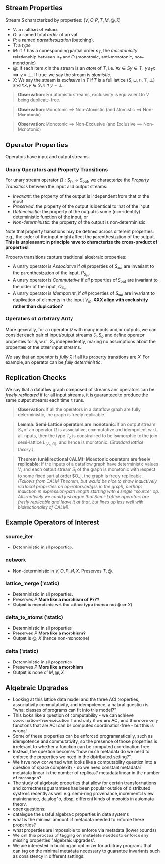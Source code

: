 ## Stream Properties
Stream $S$ characterized by properties: $(V, O, P, T, M, @, X)$
- $V$: a multiset of values
- $O$: a named total *order* of arrival
- $P$: a named *parenthesization* (batching).
- $T$: a *type*
- $M$: if $T$ has a corresponding partial order $\le_T$, the *monotonicity* relationship between $\le_T$ and $O$ (monotonic, anti-monotonic, non-monotonic)
- $@$: if each item $x$ in the stream is an *atom* of $T$, i.e. $\forall x \in S y \in T, \; \; y \le_T x \implies y = \bot$. If true, we say the stream is *atomistic*.
- $X$: We say the stream is *exclusive* in $T$ if $T$ is a full lattice $(S, \sqcup, \sqcap, \top, \bot)$ and $\forall x, y \in S, x \sqcap y = \bot$.

> **Observation**: For atomistic streams, exclusivity is equivalent to $V$ being duplicate-free. 

> **Observation**: Monotonic $\implies$ Non-Atomistic (and Atomistic $\implies$ Non-Monotonic)

> **Observation**: Monotonic $\implies$ Non-Exclusive (and Exclusive $\implies$ Non-Monotonic)

## Operator Properties
Operators have input and output streams.

### Unary Operators and Property Transitions
For unary stream operator $\Omega: S_{in} \rightarrow S_{out}$, we 
characterize the *Property Transitions* between the input and output streams:
- *Invariant*: the property of the output is independent from that of the input
- *Preserved*: the property of the output is identical to that of the input
- *Deterministic*: the property of the output is some (non-identity) deterministic function of the input, or 
- *Non-deterministic*: the property of the output is non-deterministic.

Note that property transitions may be defined across different properties: e.g., the order of the input might affect the parenthesization of the output. **This is unpleasant: in principle have to characterize the cross-product of properties!**

Property transitions capture traditional algebraic properties:
- A unary operator is *Associative* if *all* properties of $S_{out}$ are invariant to the parenthesization of the input, $P_{S_{in}}$.
- A unary operator is *Commutative* if *all* properties of $S_{out}$ are invariant to the order of the input, $O_{S_{in}}$.
- A unary operator is *Idempotent*, if *all* properties of $S_{out}$ are invariant to duplication of elements in the input $V_{in}$. **XXX align with exclusivity rather than duplication?**



### Operators of Arbitrary Arity
More generally, for an operator $\Omega$ with many inputs and/or outputs, we can consider each pair of input/output streams $S_i, S_o$ and define operator properties for $S_i$ w.r.t. $S_o$ independently, making no assumptions about the properties of the other input streams.

We say that an operator is *fully $X$* if all its property transitions are $X$. For example, an operator can be *fully deterministic*.

## Replication Checks
We say that a dataflow graph composed of streams and operators can be *freely replicated* if for all input streams, it is guaranteed to produce the same output streams each time it runs.

> **Observation**: If all the operators in a dataflow graph are fully deterministic, the graph is freely replicable.

> **Lemma: Semi-Lattice operators are monotonic**: If an output stream $S_o$ of an operator $\Omega$ is associative, commutative and idempotent w.r.t. all inputs, then the type $T_o$ is constrained to be isomorphic to the join semi-lattice $L_{(V_o, \Omega)}$, and hence is monotonic. *(Standard lattice theory.)*

> **Theorem (unidirectional CALM): Monotonic operators are freely replicable**: If the inputs of a dataflow graph have deterministic values $V$, and each output stream $S_j$ of the graph is monotonic with respect to some fixed partial order $O_j, the graph is freely replicable. *(Follows from CALM Theorem, but would be nice to show inductively via local properties on operators/edges in the graph, perhaps induction in expression/path length starting with a single "source" op. Alternatively we could just argue that Semi-Lattice operators are freely replicable and leave it at that, but lines up less well with bidirectionality of CALM).*

## Example Operators of Interest
### source_iter
- Deterministic in all properties.

### network
- Non-deterministic in $V, O, P, M, X$. Preserves $T, @$.

### lattice_merge ('static)
- Deterministic in all properties.
- Preserves $P$ **More like a morphism of P???**
- Output is monotonic wrt the lattice type (hence not $@$ or $X$)

### delta_to_atoms ('static)
- Deterministic in all properties
- Preserves $P$ **More like a morphism?**
- Output is $@,X$ (hence non-monotone)

### delta ('static)
- Deterministic in all properties
- Preserves $P$ **More like a morphism**
- Output is none of $M,@,X$

## Algebraic Upgrades
- Looking at this lattice data model and the three ACI properties, associativity commutativity, and idempotence, a natural question is "what classes of programs can fit into this model?"
- This looks like a question of computability - we can achieve coordination-free execution if and only if we are ACI, and therefore only functions that are ACI can be computed coordination-free - but this is wrong!
- Some of these properties can be enforced programmatically, such as idempotence and commutativity, so the presence of those properties is irrelevant to whether a function can be computed coordination-free.
- Instead, the question becomes "how much metadata do we need to enforce the properties we need in the distributed setting?".
- We have now converted what looks like a computability question into a question of space complexity - do we need constant metadata? metadata linear in the number of replicas? metadata linear in the number of messages?
- The study of algebraic properties that allow for certain transformations and correctness guarantees has been popular outside of distributed systems recently as well e.g. semi-ring provenance, incremental view maintenance, datalog^o, dbsp, different kinds of monoids in automata theory.
- open questions:
- catalogue the useful algebraic properties in data systems
- what is the minimal amount of metadata needed to enforce these properties?
- what properties are impossible to enforce via metadata (lower bounds)
- We call this process of tagging on metadata needed to enforce any missing properties "algebraic upgrades".
- We are interested in building an optimizer for arbitrary programs that can tag on the minimal metadata necessary to guarantee invariants such as consistency in different settings. 
